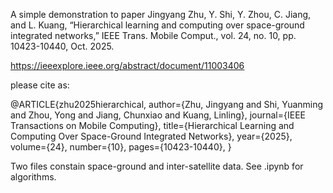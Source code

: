 A simple demonstration to paper Jingyang Zhu, Y. Shi, Y. Zhou, C. Jiang, and L. Kuang, “Hierarchical learning and computing over space-ground integrated
networks,” IEEE Trans. Mobile Comput., vol. 24, no. 10, pp. 10423-10440, Oct. 2025.

https://ieeexplore.ieee.org/abstract/document/11003406

please cite as:

@ARTICLE{zhu2025hierarchical,
  author={Zhu, Jingyang and Shi, Yuanming and Zhou, Yong and Jiang, Chunxiao and Kuang, Linling},
  journal={IEEE Transactions on Mobile Computing}, 
  title={Hierarchical Learning and Computing Over Space-Ground Integrated Networks}, 
  year={2025},
  volume={24},
  number={10},
  pages={10423-10440},
}

Two files constain space-ground and inter-satellite data. See .ipynb for algorithms.
